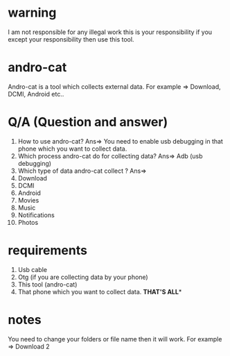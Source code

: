 # warning 
I am not responsible for any illegal work this is your responsibility if you except your responsibility then use this tool.
# andro-cat
Andro-cat is a tool which collects external data. For example => Download, DCMI, Android etc..
# Q/A (Question and answer)
1. How to use andro-cat?
Ans=> You need to enable usb debugging in that phone which you want to collect data.
2. Which process andro-cat do for collecting data?
Ans=> Adb (usb debugging)
3. Which type of data andro-cat collect ?
Ans=> 
1. Download 
2. DCMI
3. Android 
4. Movies 
5. Music 
6. Notifications 
7. Photos
# requirements 
1. Usb cable
2. Otg (if you are collecting data by your phone)
3. This tool (andro-cat)
4. That phone which you want to collect data.
******THAT'S ALL*******
# notes
You need to change your folders or file name then it will work. For example => Download 2
